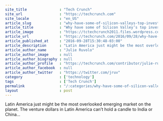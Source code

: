 ```yaml
---
site_title               : "Tech Crunch"
site_url                 : "https://techcrunch.com"
site_locale              : "en_US"
article_slug             : "why-have-some-of-silicon-valleys-top-investors-started-investing-in-latin-america"
article_title            : "Why have some of Silicon Valley’s top investors started investing in Latin America?"
article_image            : "https://tctechcrunch2011.files.wordpress.com/2016/09/3212683201_a2a0c426bf_o.jpg?w=764&h=400&crop=1"
article_url              : "https://techcrunch.com/2016/09/28/why-have-some-of-silicon-valleys-top-investors-started-investing-in-latin-america/"
article_published_at     : "2016-09-28T15:30:48-03:00"
article_description      : "Latin America just might be the most overlooked emerging market on the planet. The venture dollars in Latin America can’t hold a candle to India or China..."
article_author_name      : "Julie Ruvolo"
article_author_image     : null
article_author_biography : null
article_author_profile   : "https://techcrunch.com/contributor/julie-ruvolo/"
article_author_facebook  : null
article_author_twitter   : "https://twitter.com/jruv"
category                 : ['technology']
tags                     : ['Tech Crunch']
permalink                : "/:categories/why-have-some-of-silicon-valleys-top-investors-started-investing-in-latin-america/"
layout                   : post
---
```


Latin America just might be the most overlooked emerging market on the planet. The venture dollars in Latin America can’t hold a candle to India or China...
